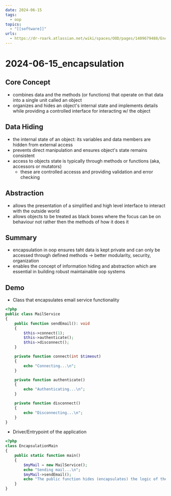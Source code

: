 ```yaml
---
date: 2024-06-15
tags:
  - oop
topics:
  - "[[software]]"
urls:
  - https://dr-roark.atlassian.net/wiki/spaces/OOD/pages/1409679488/Encapsulation
---
```


# 2024-06-15_encapsulation

## Core Concept

- combines data and the methods (or functions) that operate on that data into a
  single unit called an object
- organizes and hides an object's internal state and implements details while
  providing a controlled interface for interacting w/ the object

## Data Hiding

- the internal state of an object: its variables and data members are hidden
  from external access
- prevents direct manipulation and ensures object's state remains consistent
- access to objects state is typically through methods or functions (aka,
  accessors or mutators)
  - these are controlled accesss and providing validation and error checking

## Abstraction

- allows the presentation of a simplified and high level interface to interact
  with the outside world
- allows objects to be treated as black boxes where the focus can be on
  behaviour not rather then the methods of how it does it

## Summary

- encapsulation in oop ensures taht data is kept private and can only be
  accessed through defined methods -> better modularity, security, organization
- enables the concept of information hiding and abstraction which are essential
  in building robust maintainable oop systems

## Demo

- Class that encapsulates email service functionality

```php
<?php
public class MailService
{
    public function sendEmail(): void
    {
        $this->connect(1);
        $this->authenticate();
        $this->disconnect();
    }

    private function connect(int $timeout)
    {
        echo "Connecting...\n";
    }

    private function authenticate()
    {
        echo "Authenticating...\n";
    }

    private function disconnect()
    {
        echo "Disconnecting...\n";
    }
}
```

- Driver/Entrypoint of the application

```php
<?php
class EncapsulationMain
{
    public static function main()
    {
        $myMail = new MailService();
        echo "Sending mail...\n";
        $myMail->sendEmail();
        echo "The public function hides (encapsulates) the logic of the private functions\n";
    }
}
```

